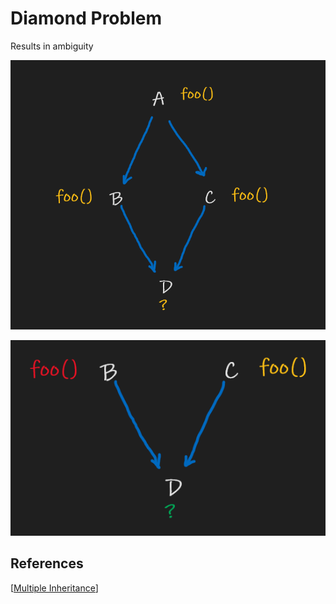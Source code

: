 # Diamond Problem

Results in ambiguity

![Diamond Problem Illustration 1](./attachments/2022-03-29-22-17-37.png)

![Diamond Problem Illustration 2](./attachments/2022-03-29-22-18-16.png)

## References

[[Multiple Inheritance]]

[//begin]: # "Autogenerated link references for markdown compatibility"
[Multiple Inheritance]: <Multiple Inheritance.md> "Multiple Inheritance"
[//end]: # "Autogenerated link references"
